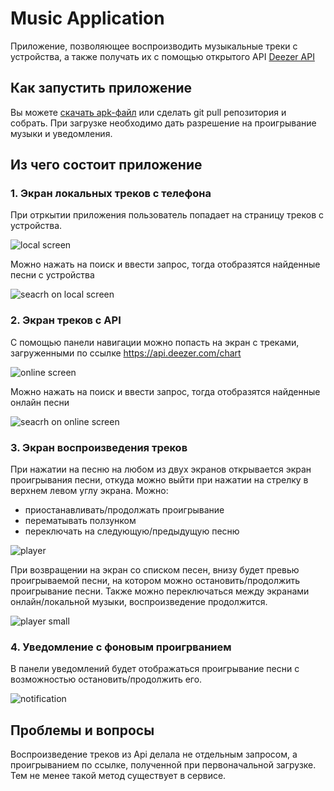 
# Music Application 

Приложение, позволяющее воспроизводить музыкальные треки с устройства, а также получать их с помощью открытого API [Deezer API](https://developers.deezer.com/api)

## Как запустить приложение

Вы можете [скачать apk-файл](https://drive.google.com/file/d/15i5aSqPPdkzU7ZGgratLg_845yoUZKaJ/view?usp=sharing) или сделать git pull репозитория и собрать. При загрузке необходимо дать разрешение на проигрывание музыки и уведомления.

## Из чего состоит приложение


### 1. Экран локальных треков с телефона

При отркытии приложения пользователь попадает на страницу треков с устройства.

![local screen](https://github.com/MargaritaSkokova/MusicApp/raw/main/app/src/main/res/drawable/local.jpg)

Можно нажать на поиск и ввести запрос, тогда отобразятся найденные песни с устройства

![seacrh on local screen](https://github.com/MargaritaSkokova/MusicApp/raw/main/app/src/main/res/drawable/local_search.jpg)
### 2. Экран треков с API

С помощью панели навигации можно попасть на экран с треками, загруженными по ссылке https://api.deezer.com/chart

![online screen](https://github.com/MargaritaSkokova/MusicApp/raw/main/app/src/main/res/drawable/online.jpg)

Можно нажать на поиск и ввести запрос, тогда отобразятся найденные онлайн песни

![seacrh on online screen](https://github.com/MargaritaSkokova/MusicApp/raw/main/app/src/main/res/drawable/online_search.jpg)

### 3. Экран воспроизведения треков 

При нажатии на песню на любом из двух экранов открывается экран проигрывания песни, откуда можно выйти при нажатии на стрелку в верхнем левом углу экрана.
Можно:
- приостанавливать/продолжать проигрывание
- перематывать ползунком
- переключать на следующую/предыдущую песню

![player](https://github.com/MargaritaSkokova/MusicApp/raw/main/app/src/main/res/drawable/player.jpg)

При возвращении на экран со списком песен, внизу будет превью проигрываемой песни, на котором можно остановить/продолжить проигрывание песни. Также можно переключаться между экранами онлайн/локальной музыки, воспроизведение продолжится.

![player small](https://github.com/MargaritaSkokova/MusicApp/raw/main/app/src/main/res/drawable/player_small.jpg)

### 4. Уведомление с фоновым проигрванием

В панели уведомлений будет отображаться проигрывание песни с возможностью остановить/продолжить его.

![notification](https://github.com/MargaritaSkokova/MusicApp/raw/main/app/src/main/res/drawable/notification.jpg)


## Проблемы и вопросы

Воспроизведение треков из Api делала не отдельным запросом, а проигрыванием по ссылке, полученной при первоначальной загрузке. Тем не менее такой метод существует в сервисе.
